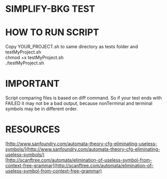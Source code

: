 SIMPLIFY-BKG TEST
===========

HOW TO RUN SCRIPT
===========
Copy YOUR_PROJECT.sh to same directory as tests folder and testMyProject.sh  
chmod +x testMyProject.sh  
./testMyProject.sh  

IMPORTANT
===========
Script comparing files is based on diff command. So if your test ends with FAILED it may not be a bad output, because nonTerminal and terminal symbols may be in different order.

RESOURCES
===========
[http://www.sanfoundry.com/automata-theory-cfg-eliminating-useless-symbols/](http://www.sanfoundry.com/automata-theory-cfg-eliminating-useless-symbols/)  
[http://scanftree.com/automata/elimination-of-useless-symbol-from-context-free-grammar](http://scanftree.com/automata/elimination-of-useless-symbol-from-context-free-grammar)  
